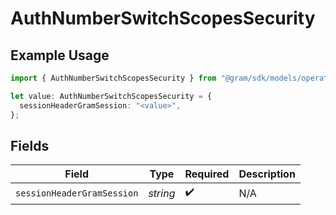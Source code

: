 # AuthNumberSwitchScopesSecurity

## Example Usage

```typescript
import { AuthNumberSwitchScopesSecurity } from "@gram/sdk/models/operations";

let value: AuthNumberSwitchScopesSecurity = {
  sessionHeaderGramSession: "<value>",
};
```

## Fields

| Field                      | Type                       | Required                   | Description                |
| -------------------------- | -------------------------- | -------------------------- | -------------------------- |
| `sessionHeaderGramSession` | *string*                   | :heavy_check_mark:         | N/A                        |